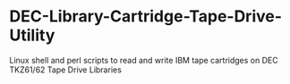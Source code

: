 # DEC-Library-Cartridge-Tape-Drive-Utility
Linux shell and perl scripts to read and write IBM tape cartridges on DEC TKZ61/62 Tape Drive Libraries

